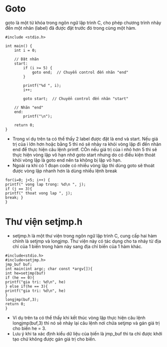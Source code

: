 # Goto
goto là một từ khóa trong ngôn ngữ lập trình C, cho phép chương trình nhảy đến một nhãn (label) đã được đặt trước đó trong cùng một hàm.
```
#include <stdio.h>

int main() {
    int i = 0;

    // Đặt nhãn
    start:
        if (i >= 5) {
            goto end;  // Chuyển control đến nhãn "end"
        }

        printf("%d ", i);
        i++;

        goto start;  // Chuyển control đến nhãn "start"

    // Nhãn "end"
    end:
        printf("\n");

    return 0;
}
```
- Trong ví dụ trên ta có thể thấy 2 label được đặt là end và start. Nếu giá trị của i lớn hơn hoặc bằng 5 thì nó sẽ nhảy ra khỏi vòng lặp đi đến nhãn end để thực hiện câu lệnh printf. CÒn nếu giá trị của i nhỏ hơn 5 thì sẽ thực hiện vòng lặp vô hạn nhờ goto start nhưng do có điều kiện thoát khỏi vòng lặp là goto end nên ta không bị lặp vô hạn.
- Ngoài ra khi có 1 đoạn code có nhiều vòng lặp thì dùng goto sẽ thoát được vòng lặp nhanh hơn là dùng nhiều lệnh break
```
for(i=0; j<5; i++) {
printf(" vong lap trong: %d\n ", j);
if (j == 3){
printf(" thoat vong lap ", j);
break; }
}
```
# Thư viện setjmp.h 
- setjmp.h là một thư viện trong ngôn ngữ lập trình C, cung cấp hai hàm chính là setjmp và longjmp. Thư viện này có tác dụng cho ta nháy từ địa chỉ của 1 biến trong hàm này sang địa chỉ biến của 1 hàm khác.
```
#include<stdio.h>
#include<setjmp.h>
jmp_buf buf;
int main(int argc; char const *argv[]){
int he=setjmp(buf)
if (he == 0){
printf("gia tri: %d\n", he)
} else if(he == 3){
printf("gia tri: %d\n", he)
}
longjmp(buf,3);
return 0;
}
```
- Ví dụ trên ta có thể thấy khi kết thúc vòng lặp thực hiện câu lệnh longjmp(buf,3) thì nó sẽ nhảy lại câu lệnh nơi chứa setjmp và gán giá trị cho biến he = 3.
- Lưu ý khi ta xác định kiểu dữ liệu của biến là jmp_buf thì ta chỉ được khởi tạo chứ không được gán giá trị cho biến.
